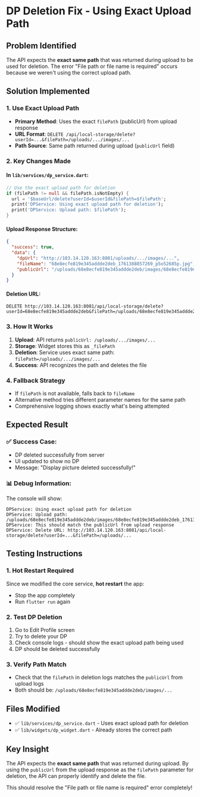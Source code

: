 # DP Deletion Fix - Using Exact Upload Path

## Problem Identified
The API expects the **exact same path** that was returned during upload to be used for deletion. The error "File path or file name is required" occurs because we weren't using the correct upload path.

## Solution Implemented

### 1. **Use Exact Upload Path**
- **Primary Method**: Uses the exact `filePath` (publicUrl) from upload response
- **URL Format**: `DELETE /api/local-storage/delete?userId=...&filePath=/uploads/.../images/...`
- **Path Source**: Same path returned during upload (`publicUrl` field)

### 2. **Key Changes Made**

#### In `lib/services/dp_service.dart`:
```dart
// Use the exact upload path for deletion
if (filePath != null && filePath.isNotEmpty) {
  url = '$baseUrl/delete?userId=$userId&filePath=$filePath';
  print('DPService: Using exact upload path for deletion');
  print('DPService: Upload path: $filePath');
}
```

#### Upload Response Structure:
```json
{
  "success": true,
  "data": {
    "dpUrl": "http://103.14.120.163:8081/uploads/.../images/...",
    "fileName": "68e8ecfe819e345addde2deb_1761388857269_p5o52685p.jpg",
    "publicUrl": "/uploads/68e8ecfe819e345addde2deb/images/68e8ecfe819e345addde2deb_1761388857269_p5o52685p.jpg"
  }
}
```

#### Deletion URL:
```
DELETE http://103.14.120.163:8081/api/local-storage/delete?userId=68e8ecfe819e345addde2deb&filePath=/uploads/68e8ecfe819e345addde2deb/images/68e8ecfe819e345addde2deb_1761388857269_p5o52685p.jpg
```

### 3. **How It Works**

1. **Upload**: API returns `publicUrl: /uploads/.../images/...`
2. **Storage**: Widget stores this as `_filePath`
3. **Deletion**: Service uses exact same path: `filePath=/uploads/.../images/...`
4. **Success**: API recognizes the path and deletes the file

### 4. **Fallback Strategy**
- If `filePath` is not available, falls back to `fileName`
- Alternative method tries different parameter names for the same path
- Comprehensive logging shows exactly what's being attempted

## Expected Result

### ✅ **Success Case**:
- DP deleted successfully from server
- UI updated to show no DP
- Message: "Display picture deleted successfully!"

### 📊 **Debug Information**:
The console will show:
```
DPService: Using exact upload path for deletion
DPService: Upload path: /uploads/68e8ecfe819e345addde2deb/images/68e8ecfe819e345addde2deb_1761388857269_p5o52685p.jpg
DPService: This should match the publicUrl from upload response
DPService: Delete URL: http://103.14.120.163:8081/api/local-storage/delete?userId=...&filePath=/uploads/...
```

## Testing Instructions

### 1. **Hot Restart Required**
Since we modified the core service, **hot restart** the app:
- Stop the app completely
- Run `flutter run` again

### 2. **Test DP Deletion**
1. Go to Edit Profile screen
2. Try to delete your DP
3. Check console logs - should show the exact upload path being used
4. DP should be deleted successfully

### 3. **Verify Path Match**
- Check that the `filePath` in deletion logs matches the `publicUrl` from upload logs
- Both should be: `/uploads/68e8ecfe819e345addde2deb/images/...`

## Files Modified
- ✅ `lib/services/dp_service.dart` - Uses exact upload path for deletion
- ✅ `lib/widgets/dp_widget.dart` - Already stores the correct path

## Key Insight
The API expects the **exact same path** that was returned during upload. By using the `publicUrl` from the upload response as the `filePath` parameter for deletion, the API can properly identify and delete the file.

This should resolve the "File path or file name is required" error completely!
